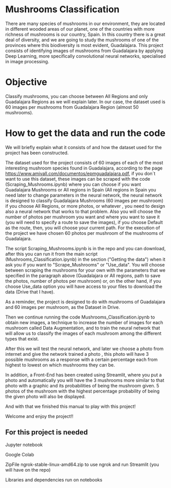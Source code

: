 # Mushrooms Classification

There are many species of mushrooms in our environment, they are located in different wooded areas of our planet, one of the countries with more richness of mushrooms is our country, Spain. In this country there is a great deal of diversity, and we are going to study the mushrooms of one of the provinces where this biodiversity is most evident, Guadalajara. This project consists of identifying images of mushrooms from Guadalajara by applying Deep Learning, more specifically convolutional neural networks, specialised in image processing.

# Objective

Classify mushrooms, you can choose between All Regions and only Guadalajara Regions as we will explain later. In our case, the dataset used is 60 images per mushrooms from Guadalajara Region (almost 50 mushrooms).

# How to get the data and run the code

We will briefly explain what it consists of and how the dataset used for the project has been constructed.

The dataset used for the project consists of 60 images of each of the most interesting mushroom species found in Guadalajara, according to the page https://www.amivall.com/documentos/epmguadalajara.pdf, if you don´t want to use this dataset, these images can be scraped with the code (Scraping_Mushrooms.ipynb) where you can choose if you want Guadalajara Mushrooms or All regions in Spain (All regions in Spain you need later to change parameters in the neural network, the neural network is designed to classify Guadalajara Mushrooms (60 images per mushroom) if you choose All Regions, or more photos, or whatever , you need to design also a neural network that works to that problem. Also you will choose the number of photos per mushroom you want and where you want to save it (you will need to specify a route to save the images), if you choose Default as the route, then, you will choose your current path. For the execution of the project we have chosen 60 photos per mushroom of the mushrooms of Guadalajara. 

The script Scraping_Mushrooms.ipynb is in the repo and you can download, after this you can run it from the main script (Mushrooms_Classification.ipynb) in the section ("Getting the data") when it ask you if you want to "Scrape_Mushrooms" or "Use_data". You will choose between scraping the mushrooms for your own with the parameters that we specified in the paragraph above (Guadalajara or All regions, path to save the photos, number of photos per mushroom) or, on the other hand, if you choose Use_data option you will have access to your files to download the data (Drive that I have).

As a reminder, the project is designed to do with mushrooms of Guadalajara and 60 images per mushroom, as the Dataset in Drive.

Then we continue running the code Mushrooms_Classification.ipynb to obtain new images, a technique to increase the number of images for each mushroom called Data Augmentation, and to train the neural network that will allow us to classify the images of each mushroom among the different types that exist.

After this we will test the neural network, and later we choose a photo from internet and give the network trained a photo , this photo will have 3 possible mushrooms as a response with a certain percentage each from highest to lowest on which mushrooms they can be.

In addition, a Front-End has been created using Streamlit, where you put a photo and automatically you wlll have the 3 mushrooms more similar to that photo with a graphic and its probabilities of being the mushroom given. 5 photos of the mushroom with the highest percentage probability of being the given photo will also be displayed.

And with that we finished this manual to play with this project!

Welcome and enjoy the project!!

## For this project is needed

Jupyter notebook 

Google Colab

ZipFile ngrok-stable-linux-amd64.zip to use ngrok and run Streamlit (you will have on the repo)

Libraries and dependencies run on notebooks 
